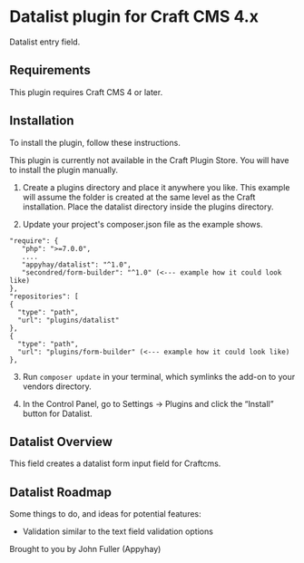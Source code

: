 # Datalist plugin for Craft CMS 4.x

Datalist entry field.

## Requirements

This plugin requires Craft CMS 4 or later.

## Installation

To install the plugin, follow these instructions.

This plugin is currently not available in the Craft Plugin Store. You will have to install the plugin manually.

1. Create a plugins directory and place it anywhere you like. This example will assume the folder is created at the same level as the Craft installation. Place the datalist directory inside the plugins directory.

2. Update your project's composer.json file as the example shows.

```
"require": {
   "php": ">=7.0.0",
   ....
   "appyhay/datalist": "^1.0",
   "secondred/form-builder": "^1.0" (<--- example how it could look like)
},
"repositories": [
{
  "type": "path",
  "url": "plugins/datalist"
},
{
  "type": "path",   
  "url": "plugins/form-builder" (<--- example how it could look like)
},
```

3. Run ```composer update``` in your terminal, which symlinks the add-on to your vendors directory.

4. In the Control Panel, go to Settings → Plugins and click the “Install” button for Datalist.

## Datalist Overview

This field creates a datalist form input field for Craftcms.

## Datalist Roadmap

Some things to do, and ideas for potential features:

* Validation similar to the text field validation options

Brought to you by John Fuller (Appyhay)
